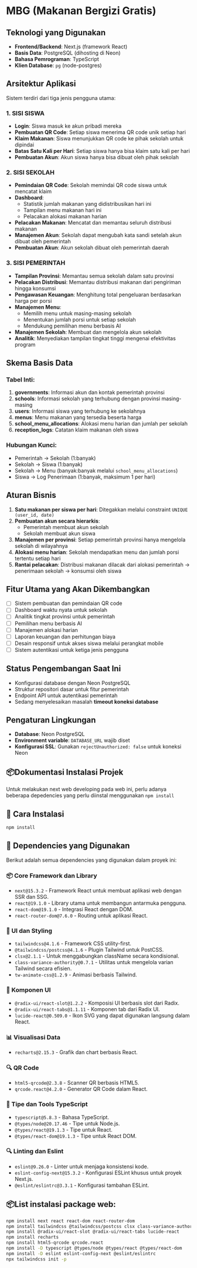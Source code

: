 # MBG (Makanan Bergizi Gratis)

## Teknologi yang Digunakan
- **Frontend/Backend**: Next.js (framework React)
- **Basis Data**: PostgreSQL (dihosting di Neon)
- **Bahasa Pemrograman**: TypeScript
- **Klien Database**: `pg` (node-postgres)

## Arsitektur Aplikasi
Sistem terdiri dari tiga jenis pengguna utama:

### 1. SISI SISWA
- **Login**: Siswa masuk ke akun pribadi mereka
- **Pembuatan QR Code**: Setiap siswa menerima QR code unik setiap hari
- **Klaim Makanan**: Siswa menunjukkan QR code ke pihak sekolah untuk dipindai
- **Batas Satu Kali per Hari**: Setiap siswa hanya bisa klaim satu kali per hari
- **Pembuatan Akun**: Akun siswa hanya bisa dibuat oleh pihak sekolah

### 2. SISI SEKOLAH
- **Pemindaian QR Code**: Sekolah memindai QR code siswa untuk mencatat klaim
- **Dashboard**:
  - Statistik jumlah makanan yang didistribusikan hari ini
  - Tampilan menu makanan hari ini
  - Pelacakan alokasi makanan harian
- **Pelacakan Makanan**: Mencatat dan memantau seluruh distribusi makanan
- **Manajemen Akun**: Sekolah dapat mengubah kata sandi setelah akun dibuat oleh pemerintah
- **Pembuatan Akun**: Akun sekolah dibuat oleh pemerintah daerah

### 3. SISI PEMERINTAH
- **Tampilan Provinsi**: Memantau semua sekolah dalam satu provinsi
- **Pelacakan Distribusi**: Memantau distribusi makanan dari pengiriman hingga konsumsi
- **Pengawasan Keuangan**: Menghitung total pengeluaran berdasarkan harga per porsi
- **Manajemen Menu**:
  - Memilih menu untuk masing-masing sekolah
  - Menentukan jumlah porsi untuk setiap sekolah
  - Mendukung pemilihan menu berbasis AI
- **Manajemen Sekolah**: Membuat dan mengelola akun sekolah
- **Analitik**: Menyediakan tampilan tingkat tinggi mengenai efektivitas program

## Skema Basis Data

### Tabel Inti:
1. **governments**: Informasi akun dan kontak pemerintah provinsi
2. **schools**: Informasi sekolah yang terhubung dengan provinsi masing-masing
3. **users**: Informasi siswa yang terhubung ke sekolahnya
4. **menus**: Menu makanan yang tersedia beserta harga
5. **school_menu_allocations**: Alokasi menu harian dan jumlah per sekolah
6. **reception_logs**: Catatan klaim makanan oleh siswa

### Hubungan Kunci:
- Pemerintah → Sekolah (1:banyak)
- Sekolah → Siswa (1:banyak)
- Sekolah → Menu (banyak:banyak melalui `school_menu_allocations`)
- Siswa → Log Penerimaan (1:banyak, maksimum 1 per hari)

## Aturan Bisnis
1. **Satu makanan per siswa per hari**: Ditegakkan melalui constraint `UNIQUE (user_id, date)`
2. **Pembuatan akun secara hierarkis**:
   - Pemerintah membuat akun sekolah
   - Sekolah membuat akun siswa
3. **Manajemen per provinsi**: Setiap pemerintah provinsi hanya mengelola sekolah di wilayahnya
4. **Alokasi menu harian**: Sekolah mendapatkan menu dan jumlah porsi tertentu setiap hari
5. **Rantai pelacakan**: Distribusi makanan dilacak dari alokasi pemerintah → penerimaan sekolah → konsumsi oleh siswa

## Fitur Utama yang Akan Dikembangkan
- [ ] Sistem pembuatan dan pemindaian QR code
- [ ] Dashboard waktu nyata untuk sekolah
- [ ] Analitik tingkat provinsi untuk pemerintah
- [ ] Pemilihan menu berbasis AI
- [ ] Manajemen alokasi harian
- [ ] Laporan keuangan dan perhitungan biaya
- [ ] Desain responsif untuk akses siswa melalui perangkat mobile
- [ ] Sistem autentikasi untuk ketiga jenis pengguna

## Status Pengembangan Saat Ini
- Konfigurasi database dengan Neon PostgreSQL
- Struktur repositori dasar untuk fitur pemerintah
- Endpoint API untuk autentikasi pemerintah
- Sedang menyelesaikan masalah **timeout koneksi database**

## Pengaturan Lingkungan
- **Database**: Neon PostgreSQL
- **Environment variable**: `DATABASE_URL` wajib diset
- **Konfigurasi SSL**: Gunakan `rejectUnauthorized: false` untuk koneksi Neon

## 📦Dokumentasi Instalasi Projek  

Untuk melakukan next web developing pada web ini, perlu adanya beberapa depedencies yang perlu diinstal menggunakan `npm install`

## 🚀 Cara Instalasi

```bash
npm install
```

## 📁 Dependencies yang Digunakan

Berikut adalah semua dependencies yang digunakan dalam proyek ini:

### 📦 Core Framework dan Library

* `next@15.3.2` - Framework React untuk membuat aplikasi web dengan SSR dan SSG.
* `react@19.1.0` - Library utama untuk membangun antarmuka pengguna.
* `react-dom@19.1.0` - Integrasi React dengan DOM.
* `react-router-dom@7.6.0` - Routing untuk aplikasi React.

### 🎨 UI dan Styling

* `tailwindcss@4.1.6` - Framework CSS utility-first.
* `@tailwindcss/postcss@4.1.6` - Plugin Tailwind untuk PostCSS.
* `clsx@2.1.1` - Untuk menggabungkan className secara kondisional.
* `class-variance-authority@0.7.1` - Utilitas untuk mengelola varian Tailwind secara efisien.
* `tw-animate-css@1.2.9` - Animasi berbasis Tailwind.

### 🧩 Komponen UI

* `@radix-ui/react-slot@1.2.2` - Komposisi UI berbasis slot dari Radix.
* `@radix-ui/react-tabs@1.1.11` - Komponen tab dari Radix UI.
* `lucide-react@0.509.0` - Ikon SVG yang dapat digunakan langsung dalam React.

### 📊 Visualisasi Data

* `recharts@2.15.3` - Grafik dan chart berbasis React.

### 🔍 QR Code

* `html5-qrcode@2.3.8` - Scanner QR berbasis HTML5.
* `qrcode.react@4.2.0` - Generator QR Code dalam React.

### 🔧 Tipe dan Tools TypeScript

* `typescript@5.8.3` - Bahasa TypeScript.
* `@types/node@20.17.46` - Tipe untuk Node.js.
* `@types/react@19.1.3` - Tipe untuk React.
* `@types/react-dom@19.1.3` - Tipe untuk React DOM.

### 🔍 Linting dan Eslint

* `eslint@9.26.0` - Linter untuk menjaga konsistensi kode.
* `eslint-config-next@15.3.2` - Konfigurasi ESLint khusus untuk proyek Next.js.
* `@eslint/eslintrc@3.3.1` - Konfigurasi tambahan ESLint.

## 📦List instalasi package web:
```bash
npm install next react react-dom react-router-dom
npm install tailwindcss @tailwindcss/postcss clsx class-variance-authority tw-animate-css
npm install @radix-ui/react-slot @radix-ui/react-tabs lucide-react
npm install recharts
npm install html5-qrcode qrcode.react
npm install -D typescript @types/node @types/react @types/react-dom
npm install -D eslint eslint-config-next @eslint/eslintrc
npx tailwindcss init -p
```